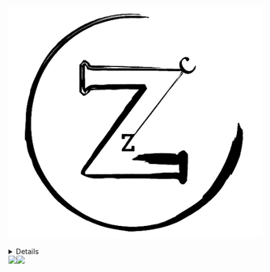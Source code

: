 ![](https://raw.githubusercontent.com/cz-theng/cz-theng/main/logo.png)

<details>
  <summary>Details</summary>
  <img src="https://img.shields.io/badge/👤%20%20CZ-black"/>
  <img src="https://img.shields.io/badge/🌐%20%20country-China-blue"/>

  <hr />

  <img src="https://github-readme-stats.vercel.app/api?username=cz-theng&count_private=true&show_icons=true"/>
</details>

<!--

I like to make stuff work in Rust 🦀.

I created following repos:
- [projected-hash-map](https://github.com/pmnoxx/projected-hash-map) - implementation of projected hash map over hash set.
- [rust-memory-analyzer](https://github.com/near/near-memory-tracker) - tool used to investigate memory usage in Rust code.

I constributed to, for example:
- [clippy](https://github.com/rust-lang/rust-clippy/pull/8163)
- [deepsize](https://github.com/Aeledfyr/deepsize/pulls?q=is%3Apr+author%3Apmnoxx)
-->

<!--
### Hi there 👋

**pmnoxx/pmnoxx** is a ✨ _special_ ✨ repository because its `README.md` (this file) appears on your GitHub profile.

Here are some ideas to get you started:

- 🔭 I’m currently working on ...
- 🌱 I’m currently learning ...
- 👯 I’m looking to collaborate on ...
- 🤔 I’m looking for help with ...
- 💬 Ask me about ...
- 📫 How to reach me: ...
- 😄 Pronouns: ...
- ⚡ Fun fact: ...
-->

<img align="left" src='https://github-readme-stats.vercel.app/api?username=cz-theng&show_icons=true&theme=radical&count_private=true'/>

<img align="left" src='https://github-readme-stats.vercel.app/api/top-langs/?username=cz-theng&hide=tex%2B%2B,tex&layout=compact&theme=radical'/>


